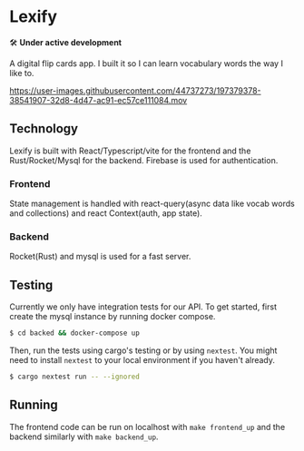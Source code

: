 # Lexify

🛠 __Under active development__

A digital flip cards app. I built it so I can learn vocabulary words the way I
like to.

https://user-images.githubusercontent.com/44737273/197379378-38541907-32d8-4d47-ac91-ec57ce111084.mov

## Technology

Lexify is built with React/Typescript/vite for the frontend and the Rust/Rocket/Mysql
for the backend.
Firebase is used for authentication.

### Frontend

State management is handled with react-query(async data like vocab words and collections) and react Context(auth, app state).

### Backend

Rocket(Rust) and mysql is used for a fast server.

## Testing

Currently we only have integration tests for our API. To get started, first
create the mysql instance by running docker compose.

```bash
$ cd backed && docker-compose up
```

Then, run the tests using cargo's testing or by using `nextest`. You might need
to install `nextest` to your local environment if you haven't already.

```bash
$ cargo nextest run -- --ignored
```

## Running

The frontend code can be run on localhost with `make frontend_up` and the backend
similarly with `make backend_up`.
